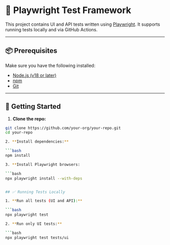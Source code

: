 # 🧪 Playwright Test Framework

This project contains UI and API tests written using [Playwright](https://playwright.dev/). It supports running tests locally and via GitHub Actions.

---

## 📦 Prerequisites

Make sure you have the following installed:

- [Node.js (v18 or later)](https://nodejs.org/)
- [npm](https://www.npmjs.com/)
- [Git](https://git-scm.com/)

---

## 🚀 Getting Started

1. **Clone the repo:**

```bash
git clone https://github.com/your-org/your-repo.git
cd your-repo

2. **Install dependencies:**

```bash
npm install

3. **Install Playwright browsers:

```bash
npx playwright install --with-deps


## ✅ Running Tests Locally

1. **Run all tests (UI and API):**

```bash
npx playwright test

2. **Run only UI tests:**

```bash
npx playwright test tests/ui
````
